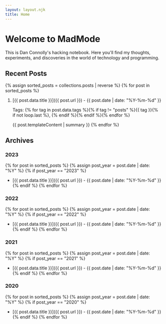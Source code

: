 ```yaml
---
layout: layout.njk
title: Home
---
```


# Welcome to MadMode

This is Dan Connolly's hacking notebook. Here you'll find my thoughts, experiments, and discoveries in the world of technology and programming.

## Recent Posts

{% assign sorted_posts = collections.posts | reverse %}
{% for post in sorted_posts %}
1. [{{ post.data.title }}]({{ post.url }}) - {{ post.date | date: "%Y-%m-%d" }}
   
   Tags: {% for tag in post.data.tags %}{% if tag != "posts" %}{{ tag }}{% if not loop.last %}, {% endif %}{% endif %}{% endfor %}
   
   {{ post.templateContent | summary }}
{% endfor %}

## Archives

### 2023
{% for post in sorted_posts %}
{% assign post_year = post.date | date: "%Y" %}
{% if post_year == "2023" %}
- [{{ post.data.title }}]({{ post.url }}) - {{ post.date | date: "%Y-%m-%d" }}
{% endif %}
{% endfor %}

### 2022
{% for post in sorted_posts %}
{% assign post_year = post.date | date: "%Y" %}
{% if post_year == "2022" %}
- [{{ post.data.title }}]({{ post.url }}) - {{ post.date | date: "%Y-%m-%d" }}
{% endif %}
{% endfor %}

### 2021
{% for post in sorted_posts %}
{% assign post_year = post.date | date: "%Y" %}
{% if post_year == "2021" %}
- [{{ post.data.title }}]({{ post.url }}) - {{ post.date | date: "%Y-%m-%d" }}
{% endif %}
{% endfor %}

### 2020
{% for post in sorted_posts %}
{% assign post_year = post.date | date: "%Y" %}
{% if post_year == "2020" %}
- [{{ post.data.title }}]({{ post.url }}) - {{ post.date | date: "%Y-%m-%d" }}
{% endif %}
{% endfor %}
